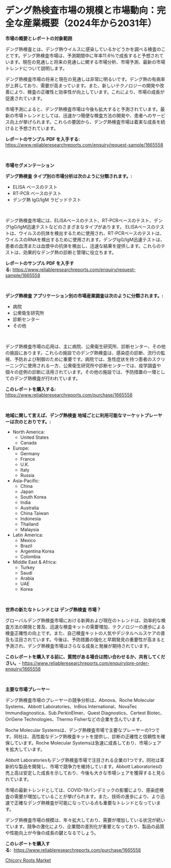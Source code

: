 <p><h1>デング熱検査市場の規模と市場動向：完全な産業概要（2024年から2031年）</h1></p><p><strong>市場の概要とレポートの対象範囲</strong></p>
<p><p>デング熱検査とは、デング熱ウイルスに感染しているかどうかを調べる検査のことです。デング熱検査市場は、予測期間中に年率11.6％で成長すると予想されています。現在の見通しと将来の見通しに関する市場分析、市場予測、最新の市場トレンドについて説明します。</p><p>デング熱検査市場の将来と現在の見通しは非常に明るいです。デング熱の有病率が上昇しており、需要が高まっています。また、新しいテクノロジーの開発や改善により、検査の正確性と効率性が向上しています。これにより、市場の成長が促進されています。</p><p>市場予測によると、デング熱検査市場は今後も拡大すると予測されています。最新の市場トレンドとしては、迅速かつ簡便な検査方法の開発や、患者へのサービス向上が挙げられます。これらの要因から、デング熱検査市場は着実な成長を続けると予想されています。</p></p>
<p><strong>レポートのサンプル PDF を入手する:</strong> <a href="https://www.reliableresearchreports.com/enquiry/request-sample/1665558">https://www.reliableresearchreports.com/enquiry/request-sample/1665558</a></p>
<p>&nbsp;</p>
<p><strong>市場セグメンテーション</strong></p>
<p><strong>デング熱検査 タイプ別の市場分析は次のように分類されます。:</strong></p>
<p><ul><li>ELISA ベースのテスト</li><li>RT-PCR ベースのテスト</li><li>デング熱 IgG/IgM ラピッドテスト</li></ul></p>
<p>&nbsp;</p>
<p><p>デング熱検査市場には、ELISAベースのテスト、RT-PCRベースのテスト、デングIgG/IgM迅速テストなどのさまざまなタイプがあります。 ELISAベースのテストは、ウイルスの抗体を検出するために使用され、RT-PCRベースのテストは、ウイルスのRNAを検出するために使用されます。デングIgG/IgM迅速テストは、患者の血清または血漿中の抗体を検出し、迅速な結果を提供します。これらのテストは、効果的なデング熱の診断と管理に役立ちます。</p></p>
<p><strong>レポートのサンプル PDF を入手する:</strong>&nbsp;<a href="https://www.reliableresearchreports.com/enquiry/request-sample/1665558">https://www.reliableresearchreports.com/enquiry/request-sample/1665558</a></p>
<p>&nbsp;</p>
<p><strong> デング熱検査 アプリケーション別の市場産業調査は次のように分類されます。:</strong></p>
<p><ul><li>病院</li><li>公衆衛生研究所</li><li>診断センター</li><li>その他</li></ul></p>
<p>&nbsp;</p>
<p><p>デング熱検査市場の応用は、主に病院、公衆衛生研究所、診断センター、その他の施設にあります。これらの施設でのデング熱検査は、感染症の診断、流行の監視、予防および制御のために重要です。病院では、急性症状を持つ患者のスクリーニングに使用される一方、公衆衛生研究所や診断センターでは、疫学調査や個々の症例の診断に活用されています。その他の施設では、予防措置の一環としてのデング熱検査が行われています。</p></p>
<p><strong>このレポートを購入する:</strong>&nbsp; <a href="https://www.reliableresearchreports.com/purchase/1665558">https://www.reliableresearchreports.com/purchase/1665558</a></p>
<p>&nbsp;</p>
<p><strong>地域に関して言えば、デング熱検査 地域ごとに利用可能なマーケットプレーヤーは次のとおりです。:</strong></p>
<p><ul>
    <li>
        North America:
        <ul>
            <li>United States</li>
            <li>Canada</li>
        </ul>
    </li>
    <li>
        Europe:
        <ul>
            <li>Germany</li>
            <li>France</li>
            <li>U.K.</li>
            <li>Italy</li>
            <li>Russia</li>
        </ul>
    </li>
    <li>
        Asia-Pacific:
        <ul>
            <li>China</li>
            <li>Japan</li>
            <li>South Korea</li>
            <li>India</li>
            <li>Australia</li>
            <li>China Taiwan</li>
            <li>Indonesia</li>
            <li>Thailand</li>
            <li>Malaysia</li>
        </ul>
    </li>
    <li>
        Latin America:
        <ul>
            <li>Mexico</li>
            <li>Brazil</li>
            <li>Argentina Korea</li>
            <li>Colombia</li>
        </ul>
    </li>
    <li>
        Middle East & Africa:
        <ul>
            <li>Turkey</li>
            <li>Saudi</li>
            <li>Arabia</li>
            <li>UAE</li>
            <li>Korea</li>
        </ul>
    </li>
    </ul></p>
<p>&nbsp;</p>
<p><strong>世界の新たなトレンドとは デング熱検査 市場？</strong></p>
<p><p>グローバルデング熱検査市場における新興および現在のトレンドは、効率的な検査方法の開発と普及、迅速な検査キットの需要増加、テクノロジーの進歩による検査正確性の向上です。また、自己検査キットの人気やデジタルヘルスケアの普及も注目されています。今後は、予防措置の強化と早期発見の重要性が高まると予測され、デング熱検査市場はさらなる成長と発展が期待されています。</p></p>
<p><strong>このレポートを購入する前に、質問がある場合は問い合わせるか、共有してください。</strong>- <a href="https://www.reliableresearchreports.com/enquiry/pre-order-enquiry/1665558">https://www.reliableresearchreports.com/enquiry/pre-order-enquiry/1665558</a></p>
<p>&nbsp;</p>
<p><strong>主要な市場プレーヤー</strong></p>
<p><p>デング熱検査市場のプレーヤーの競争分析は、Abnova、Roche Molecular Systems、Abbott Laboratories、InBios International、NovaTec Immundiagnostica、Sub.PerkinElmer、Quest Diagnostics、Certest Biotec、OriGene Technologies、Thermo Fisherなどの企業を含んでいます。</p><p>Roche Molecular Systemsは、デング熱検査市場で主要なプレーヤーの1つです。同社は、高性能なデング熱検査キットを提供し、診断の正確性と信頼性を確保しています。Roche Molecular Systemsは急速に成長しており、市場シェアを拡大しています。</p><p>Abbott Laboratoriesもデング熱検査市場で注目される企業の1つです。同社は革新的な製品を開発し、市場で競争力を維持しています。Abbott Laboratoriesの売上高は安定した成長を示しており、今後も大きな市場シェアを獲得すると見られています。</p><p>市場の最新トレンドとしては、COVID-19パンデミックの影響により、感染症検査の需要が増加していることが挙げられます。また、技術の進歩により、より迅速で正確なデング熱検査が可能になっている点も重要なトレンドとなっています。</p><p>デング熱検査市場の規模は、年々拡大しており、需要が増加している状況が続いています。競争の激化により、企業間の差別化が重要となっており、製品の品質や性能向上が今後の成長の鍵となるでしょう。</p></p>
<p><strong>このレポートを購入する:</strong>&nbsp;&nbsp;<a href="https://www.reliableresearchreports.com/purchase/1665558">https://www.reliableresearchreports.com/purchase/1665558</a></p>
<p><p><a href="https://crocus-run-b5a.notion.site/Chicory-Roots-Market-Size-Growing-and-Forecasted-for-period-from-2024-2031-and-provides-complete-m-3e13774ce5294d53a66d4487bdfadbf6">Chicory Roots Market</a></p></p>